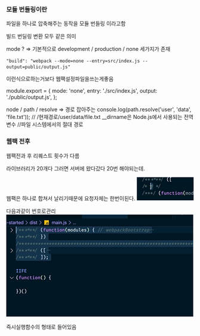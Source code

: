 ### 모듈 번들링이란

파일을 하나로 압축해주는 동작을 모듈 번들링 이라고함

빌드 번딜링 변환 모두 같은 의미

mode ? => 기본적으로 development / production / none 세가지가 존재

    "build": "webpack --mode=none --entry=src/index.js --output=public/output.js"

이런식으로하는거보다 웹팩설정파일을쓰는게좋음

module.export = {
mode: 'none',
entry: './src/index.js',
output: './public/output.js',
};

node / path / resolve => 경로 잡아주는
console.log(path.resolve('user', 'data', 'file.txt')); // /현재경로/user/data/file.txt
\_\_dirname은 Node.js에서 사용되는 전역 변수 //파일 시스템에서의 절대 경로

### 웹팩 전후

웹팩전과 후 리퀘스트 횟수가 다름

라이브러리가 20개다 그러면 서버에 왔다갔다 20번 해야되는데.

웹팩은 하나로 합쳐서 날리기때문에 요청자체는 한번이된다.
![alt text](image.png)

다음과같이 번호로관리
![alt text](image-1.png)

즉시실행함수의 형태로 들어있음
